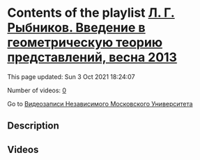 # Contents of the playlist [Л. Г. Рыбников. Введение в геометрическую теорию представлений, весна 2013](https://www.youtube.com/playlist?list=PLp9ABVh6_x4FkP_AJoN1mam7rCe1pWIJZ)

This page updated: Sun 3 Oct 2021 18:24:07

Number of videos: [0](#videos)

Go to [Видеозаписи Независимого Московского Университета](../README.md)

## Description



## Videos

